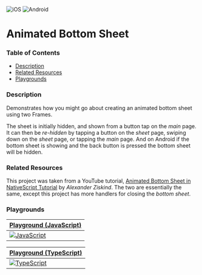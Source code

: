 [JavaScript]: https://img.shields.io/badge/JavaScript-%E2%9C%93-F7DF1E.svg?logo=JavaScript&logoColor=F7DF1E&labelColor=000000
[TypeScript]: https://img.shields.io/badge/TypeScript-%E2%9C%93-007ACC.svg?logo=TypeScript&logoColor=007ACC&labelColor=000000
[Vue]: https://img.shields.io/badge/Vue.js-%E2%9C%93-4FC08D.svg?logo=Vue.js&logoColor=4FC08D&labelColor=000000
[Angular]: https://img.shields.io/badge/Angular-%E2%9C%93-DD0031.svg?logo=Angular&logoColor=DD0031&labelColor=000000
[iOS]: https://img.shields.io/badge/ios-%E2%9C%93-949393.svg?logo=apple&logoColor=white
[Android]: https://img.shields.io/badge/android-%E2%9C%93-949393.svg?logo=android&logoColor=white


<!-- Update the Playground links below that match your language implementation. -->
[Playground (JavaScript)]: https://play.nativescript.org/?template=play-js&id=AxkpXa&v=3
[Playground (TypeScript)]: https://play.nativescript.org/?template=play-tsc&id=9tAzM4&v=2
[Playground (Vue)]: https:play.nativescript.org/
[Playground (Angular)]: https://play.nativescript.org/


<!-- Uncomments the below platform image tags that this project supports. -->
![iOS]
![Android]


<!-- Replace with the name of this project. Should match the folder name. -->
# Animated Bottom Sheet


### Table of Contents
  * [Description](#description)
  * [Related Resources](#related-resources)
  * [Playgrounds](#playgrounds)


### Description
Demonstrates how you might go about creating an animated bottom sheet using two Frames.

The sheet is initially hidden, and shown from a button tap on the _main_ page. It can then be _re-hidden_ by tapping a button on the _sheet_ page, swiping down on the _sheet_ page, or tapping the _main_ page. And on Android if the bottom sheet is showing and the back button is pressed the bottom sheet will be hidden.


### Related Resources
This project was taken from a YouTube tutorial, [Animated Bottom Sheet in NativeScript Tutorial](https://www.youtube.com/watch?v=SeTol800wFQ&t=917s) by _Alexander Ziskind_. The two are essentially the same, except this project has more handlers for closing the _bottom sheet_.


### Playgrounds
<!-- Uncomment the table(s) bellow that match your implementation. -->

| [Playground (JavaScript)] |
| --- |
| [![JavaScript]][Playground (JavaScript)] |


| [Playground (TypeScript)] |
| --- |
| [![TypeScript]][Playground (TypeScript)] |


<!--
| [Playground (Angular)] |
| --- |
| [![Angular]][Playground (Angular)] |
-->

<!--
| [Playground (Vue)] |
| --- |
| [![Vue]][Playground (Vue)] |
-->
